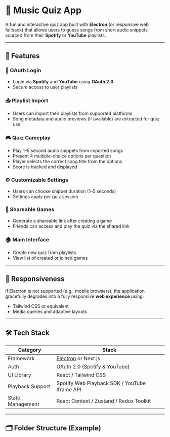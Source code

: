# 🎵 Music Quiz App

A fun and interactive quiz app built with **Electron** (or responsive web fallback) that allows users to guess songs from short audio snippets sourced from their **Spotify** or **YouTube** playlists.

---

## 🚀 Features

### 🔐 OAuth Login

- Login via **Spotify** and **YouTube** using **OAuth 2.0**
- Secure access to user playlists

### 📥 Playlist Import

- Users can import their playlists from supported platforms
- Song metadata and audio previews (if available) are extracted for quiz use

### 🎮 Quiz Gameplay

- Play 1–5 second audio snippets from imported songs
- Present 4 multiple-choice options per question
- Player selects the correct song title from the options
- Score is tracked and displayed

### ⚙️ Customizable Settings

- Users can choose snippet duration (1–5 seconds)
- Settings apply per quiz session

### 🔗 Shareable Games

- Generate a shareable link after creating a game
- Friends can access and play the quiz via the shared link

### 🏠 Main Interface

- Create new quiz from playlists
- View list of created or joined games

---

## 📱 Responsiveness

If Electron is not supported (e.g., mobile browsers), the application gracefully degrades into a fully responsive **web experience** using:

- Tailwind CSS or equivalent
- Media queries and adaptive layouts

---

## 🛠 Tech Stack

| Category         | Stack                                              |
| ---------------- | -------------------------------------------------- |
| Framework        | [Electron](https://www.electronjs.org/) or Next.js |
| Auth             | OAuth 2.0 (Spotify & YouTube)                      |
| UI Library       | React / Tailwind CSS                               |
| Playback Support | Spotify Web Playback SDK / YouTube Iframe API      |
| State Management | React Context / Zustand / Redux Toolkit            |

---

## 🗂 Folder Structure (Example)

